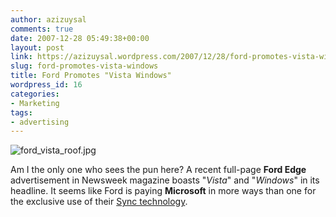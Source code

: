 ```yaml
---
author: azizuysal
comments: true
date: 2007-12-28 05:49:38+00:00
layout: post
link: https://azizuysal.wordpress.com/2007/12/28/ford-promotes-vista-windows/
slug: ford-promotes-vista-windows
title: Ford Promotes "Vista Windows"
wordpress_id: 16
categories:
- Marketing
tags:
- advertising
---
```


![ford_vista_roof.jpg](http://azizuysal.files.wordpress.com/2010/12/ford-vista-roof.jpg)

Am I the only one who sees the pun here? A recent full-page **Ford Edge** advertisement in Newsweek magazine boasts "_Vista_" and "_Windows_" in its headline. It seems like Ford is paying **Microsoft** in more ways than one for the exclusive use of their [Sync technology](http://www.syncmyride.com).
